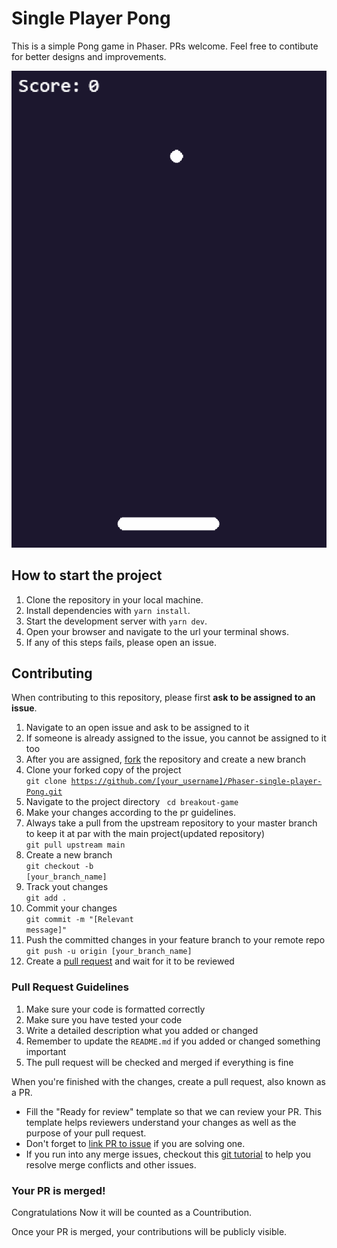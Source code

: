 # Single Player Pong

This is a simple Pong game in Phaser. PRs welcome. Feel free to contibute for better designs and improvements.

![pong](/public/assets/pong.gif)

## How to start the project

1. Clone the repository in your local machine.
2. Install dependencies with `yarn install`.
3. Start the development server with `yarn dev`.
4. Open your browser and navigate to the url your terminal shows.
5. If any of this steps fails, please open an issue.

## Contributing

When contributing to this repository, please first **ask to be assigned to an issue**.

1. Navigate to an open issue and ask to be assigned to it
2. If someone is already assigned to the issue, you cannot be assigned to it too
3. After you are assigned, [fork](https://docs.github.com/en/get-started/quickstart/fork-a-repo) the repository and create a new branch
4. Clone your forked copy of the project<br><code>git clone https://github.com/[your_username]/Phaser-single-player-Pong.git</code>
5. Navigate to the project directory <code> cd breakout-game </code>
6. Make your changes according to the pr guidelines.
7. Always take a pull from the upstream repository to your master branch to keep it at par with the main project(updated repository) <br> <code>git pull upstream main</code>
8. Create a new branch<br><code>git checkout -b [your_branch_name]</code>
9. Track yout changes <br><code>git add .</code>
10. Commit your changes <br><code>git commit -m "[Relevant message]"</code>
11. Push the committed changes in your feature branch to your remote repo<br><code>git push -u origin [your_branch_name]</code>
12. Create a [pull request](https://docs.github.com/en/pull-requests/collaborating-with-pull-requests/proposing-changes-to-your-work-with-pull-requests/creating-a-pull-request) and wait for it to be reviewed

### Pull Request Guidelines

1. Make sure your code is formatted correctly
2. Make sure you have tested your code
3. Write a detailed description what you added or changed
4. Remember to update the `README.md` if you added or changed something important
5. The pull request will be checked and merged if everything is fine

When you're finished with the changes, create a pull request, also known as a PR.

-   Fill the "Ready for review" template so that we can review your PR. This template helps reviewers understand your changes as well as the purpose of your pull request.
-   Don't forget to [link PR to issue](https://docs.github.com/en/issues/tracking-your-work-with-issues/linking-a-pull-request-to-an-issue) if you are solving one.
-   If you run into any merge issues, checkout this [git tutorial](https://github.com/skills/resolve-merge-conflicts) to help you resolve merge conflicts and other issues.

### Your PR is merged!

Congratulations Now it will be counted as a Countribution.

Once your PR is merged, your contributions will be publicly visible.

